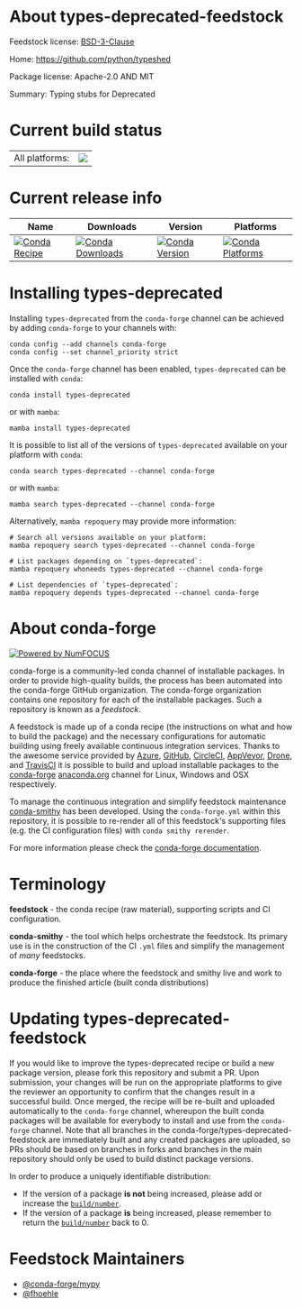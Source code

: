 About types-deprecated-feedstock
================================

Feedstock license: [BSD-3-Clause](https://github.com/conda-forge/types-deprecated-feedstock/blob/main/LICENSE.txt)

Home: https://github.com/python/typeshed

Package license: Apache-2.0 AND MIT

Summary: Typing stubs for Deprecated

Current build status
====================


<table><tr><td>All platforms:</td>
    <td>
      <a href="https://dev.azure.com/conda-forge/feedstock-builds/_build/latest?definitionId=13121&branchName=main">
        <img src="https://dev.azure.com/conda-forge/feedstock-builds/_apis/build/status/types-deprecated-feedstock?branchName=main">
      </a>
    </td>
  </tr>
</table>

Current release info
====================

| Name | Downloads | Version | Platforms |
| --- | --- | --- | --- |
| [![Conda Recipe](https://img.shields.io/badge/recipe-types--deprecated-green.svg)](https://anaconda.org/conda-forge/types-deprecated) | [![Conda Downloads](https://img.shields.io/conda/dn/conda-forge/types-deprecated.svg)](https://anaconda.org/conda-forge/types-deprecated) | [![Conda Version](https://img.shields.io/conda/vn/conda-forge/types-deprecated.svg)](https://anaconda.org/conda-forge/types-deprecated) | [![Conda Platforms](https://img.shields.io/conda/pn/conda-forge/types-deprecated.svg)](https://anaconda.org/conda-forge/types-deprecated) |

Installing types-deprecated
===========================

Installing `types-deprecated` from the `conda-forge` channel can be achieved by adding `conda-forge` to your channels with:

```
conda config --add channels conda-forge
conda config --set channel_priority strict
```

Once the `conda-forge` channel has been enabled, `types-deprecated` can be installed with `conda`:

```
conda install types-deprecated
```

or with `mamba`:

```
mamba install types-deprecated
```

It is possible to list all of the versions of `types-deprecated` available on your platform with `conda`:

```
conda search types-deprecated --channel conda-forge
```

or with `mamba`:

```
mamba search types-deprecated --channel conda-forge
```

Alternatively, `mamba repoquery` may provide more information:

```
# Search all versions available on your platform:
mamba repoquery search types-deprecated --channel conda-forge

# List packages depending on `types-deprecated`:
mamba repoquery whoneeds types-deprecated --channel conda-forge

# List dependencies of `types-deprecated`:
mamba repoquery depends types-deprecated --channel conda-forge
```


About conda-forge
=================

[![Powered by
NumFOCUS](https://img.shields.io/badge/powered%20by-NumFOCUS-orange.svg?style=flat&colorA=E1523D&colorB=007D8A)](https://numfocus.org)

conda-forge is a community-led conda channel of installable packages.
In order to provide high-quality builds, the process has been automated into the
conda-forge GitHub organization. The conda-forge organization contains one repository
for each of the installable packages. Such a repository is known as a *feedstock*.

A feedstock is made up of a conda recipe (the instructions on what and how to build
the package) and the necessary configurations for automatic building using freely
available continuous integration services. Thanks to the awesome service provided by
[Azure](https://azure.microsoft.com/en-us/services/devops/), [GitHub](https://github.com/),
[CircleCI](https://circleci.com/), [AppVeyor](https://www.appveyor.com/),
[Drone](https://cloud.drone.io/welcome), and [TravisCI](https://travis-ci.com/)
it is possible to build and upload installable packages to the
[conda-forge](https://anaconda.org/conda-forge) [anaconda.org](https://anaconda.org/)
channel for Linux, Windows and OSX respectively.

To manage the continuous integration and simplify feedstock maintenance
[conda-smithy](https://github.com/conda-forge/conda-smithy) has been developed.
Using the ``conda-forge.yml`` within this repository, it is possible to re-render all of
this feedstock's supporting files (e.g. the CI configuration files) with ``conda smithy rerender``.

For more information please check the [conda-forge documentation](https://conda-forge.org/docs/).

Terminology
===========

**feedstock** - the conda recipe (raw material), supporting scripts and CI configuration.

**conda-smithy** - the tool which helps orchestrate the feedstock.
                   Its primary use is in the construction of the CI ``.yml`` files
                   and simplify the management of *many* feedstocks.

**conda-forge** - the place where the feedstock and smithy live and work to
                  produce the finished article (built conda distributions)


Updating types-deprecated-feedstock
===================================

If you would like to improve the types-deprecated recipe or build a new
package version, please fork this repository and submit a PR. Upon submission,
your changes will be run on the appropriate platforms to give the reviewer an
opportunity to confirm that the changes result in a successful build. Once
merged, the recipe will be re-built and uploaded automatically to the
`conda-forge` channel, whereupon the built conda packages will be available for
everybody to install and use from the `conda-forge` channel.
Note that all branches in the conda-forge/types-deprecated-feedstock are
immediately built and any created packages are uploaded, so PRs should be based
on branches in forks and branches in the main repository should only be used to
build distinct package versions.

In order to produce a uniquely identifiable distribution:
 * If the version of a package **is not** being increased, please add or increase
   the [``build/number``](https://docs.conda.io/projects/conda-build/en/latest/resources/define-metadata.html#build-number-and-string).
 * If the version of a package **is** being increased, please remember to return
   the [``build/number``](https://docs.conda.io/projects/conda-build/en/latest/resources/define-metadata.html#build-number-and-string)
   back to 0.

Feedstock Maintainers
=====================

* [@conda-forge/mypy](https://github.com/conda-forge/mypy/)
* [@fhoehle](https://github.com/fhoehle/)

